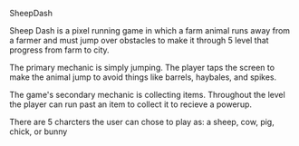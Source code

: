
SheepDash

Sheep Dash is a pixel running game in which a farm animal runs away from a farmer and must jump
over obstacles to make it through 5 level that progress from farm to city.


The primary mechanic is simply jumping. The player taps the screen to make the animal jump
to avoid things like barrels, haybales, and spikes.

The game's secondary mechanic is collecting items. Throughout the level the player can run past an item
to collect it to recieve a powerup.


There are 5 charcters the user can chose to play as: a sheep, cow, pig, chick, or bunny
